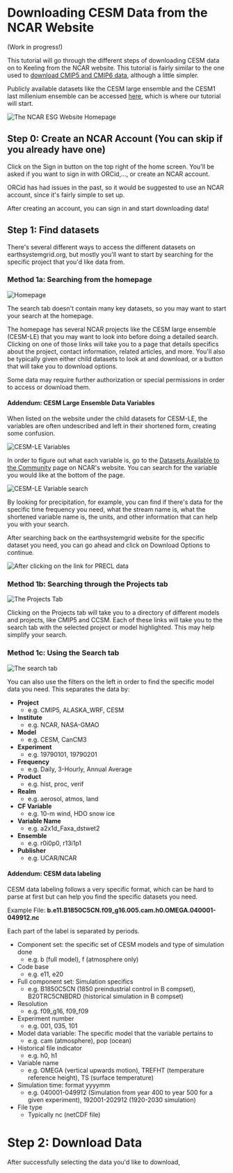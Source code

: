 # Downloading CESM Data from the NCAR Website

(Work in progress!)

This tutorial will go through the different steps of downloading CESM data on to Keeling from the NCAR website. This tutorial is fairly similar to the one used to [download CMIP5 and CMIP6 data](./downloading_CMIP5_and_CMIP6_Models_.nc_Files_from_ESGF.md), although a little simpler.

Publicly available datasets like the CESM large ensemble and the CESM1 last millenium ensemble can be accessed [here](https://www.earthsystemgrid.org/), which is where our tutorial will start.

![The NCAR ESG Website Homepage](../images/ncaresg_homescreen.png)

## Step 0: Create an NCAR Account (You can skip if you already have one)

Click on the Sign in button on the top right of the home screen. You'll be asked if you want to sign in with ORCid,..., or create an NCAR account. 

ORCid has had issues in the past, so it would be suggested to use an NCAR account, since it's fairly simple to set up. 

After creating an account, you can sign in and start downloading data!

## Step 1: Find datasets

There's several different ways to access the different datasets on earthsystemgrid.org, but mostly you'll want to start by searching for the specific project that you'd like data from.

### Method 1a: Searching from the homepage

![Homepage](../images/homepage_search.png)

The search tab doesn't contain many key datasets, so you may want to start your search at the homepage.

The homepage has several NCAR projects like the CESM large ensemble (CESM-LE) that you may want to look into before doing a detailed search. Clicking on one of those links will take you to a page that details specifics
about the project, contact information, related articles, and more. You'll also be typically given either child datasets to look at and download, or a button that will take you to 
download options.

Some data may require further authorization or special permissions in order to access or download them.

#### Addendum: CESM Large Ensemble Data Variables
When listed on the website under the child datasets for CESM-LE, the variables are often undescribed and left in their shortened form, creating some confusion.

![CESM-LE Variables](../images/cesmlevariables.png)

In order to figure out what each variable is, go to the [Datasets Available to the Community](https://www.cesm.ucar.edu/community-projects/lens/data-sets) page on NCAR's website. You can search for the variable you would like at the bottom of the page.

![CESM-LE Variable search](../images/ncarvariablesearch.png)

By looking for precipitation, for example, you can find if there's data for the specific time frequency you need, what the stream name is, what the shortened variable name is, the units, and other information that can help you with your search.

After searching back on the earthsystemgrid website for the specific dataset you need, you can go ahead and click on Download Options to continue.

![After clicking on the link for PRECL data](../images/precipitationdata.png)

### Method 1b: Searching through the Projects tab

![The Projects Tab](../images/projects_screen.png)

Clicking on the Projects tab will take you to a directory of different models and projects, like CMIP5 and CCSM. Each of these links will take you to the search tab with the selected 
project or model highlighted. This may help simplify your search.

### Method 1c: Using the Search tab

![The search tab](../images/searchtab_screen.png)

You can also use the filters on the left in order to find the specific model data you need.
This separates the data by:
 - **Project**
   - e.g. CMIP5, ALASKA_WRF, CESM
 - **Institute**
   - e.g. NCAR, NASA-GMAO
 - **Model**
   - e.g. CESM, CanCM3
 - **Experiment** 
   - e.g. 19790101, 19790201
 - **Frequency**
   - e.g. Daily, 3-Hourly, Annual Average
 - **Product**
   - e.g. hist, proc, verif
 - **Realm**
   - e.g. aerosol, atmos, land
 - **CF Variable**
   - e.g. 10-m wind, HDO snow ice
 - **Variable Name**
   - e.g. a2x1d_Faxa_dstwet2
 - **Ensemble**
   - e.g. r0i0p0, r13i1p1
 - **Publisher**
   - e.g. UCAR/NCAR

#### Addendum: CESM data labeling

CESM data labeling follows a very specific format, which can be hard to parse at first but can help you find the specific datasets you need.

Example File: **b.e11.B1850C5CN.f09_g16.005.cam.h0.OMEGA.040001-049912.nc**

Each part of the label is separated by periods.
- Component set: the specific set of CESM models and type of simulation done
  - e.g. b (full model), f (atmosphere only)
- Code base
  - e.g. e11, e20
- Full component set: Simulation specifics
  - e.g. B1850C5CN (1850 preindustrial control in B compset), B20TRC5CNBDRD (historical simulation in B compset)
- Resolution
  - e.g. f09_g16, f09_f09
- Experiment number
  - e.g. 001, 035, 101
- Model data variable: The specific model that the variable pertains to
  - e.g. cam (atmosphere), pop (ocean)
- Historical file indicator
  - e.g. h0, h1
- Variable name
  - e.g. OMEGA (vertical upwards motion), TREFHT (temperature reference height), TS (surface temperature)
- Simulation time: format yyyymm
  - e.g. 040001-049912 (Simulation from year 400 to year 500 for a given experiment), 192001-202912 (1920-2030 simulation)
- File type
  - Typically nc (netCDF file)
  
# Step 2: Download Data

After successfully selecting the data you'd like to download, 
